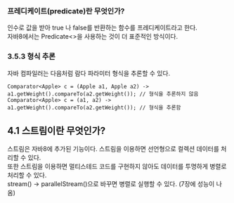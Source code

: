### 프레디케이트(predicate)란 무엇인가?
인수로 값을 받아 true 나 false를 반환하는 함수를 프레디케이트라고 한다.   
자바8에서는 Predicate<>을 사용하는 것이 더 표준적인 방식이다.

### 3.5.3 형식 추론
자바 컴파일러는 다음처럼 람다 파라미터 형식을 추론할 수 있다.
```text
Comparator<Apple> c = (Apple a1, Apple a2) -> a1.getWeight().compareTo(a2.getWeight()); // 형식을 추론하지 않음
Comparator<Apple> c = (a1, a2) -> a1.getWeight().compareTo(a2.getWeight()); // 형식을 추론함
```

## 4.1 스트림이란 무엇인가?
스트림은 자바8에 추가된 기능이다. 스트림을 이용하면 선언형으로 컬렉션 데이터를 처리할 수 있다.   
또한 스트림을 이용하면 멀티스테드 코드를 구현하지 않아도 데이터를 투명하게 병렬로 처리할 수 있다.   
stream() -> parallelStream()으로 바꾸면 병렬로 실행할 수 있다. (7장에 성능이 나옴)
